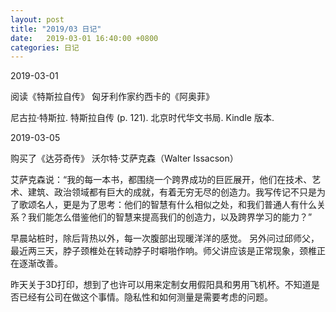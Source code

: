 ```yaml
---
layout: post
title: "2019/03 日记"
date:   2019-03-01 16:40:00 +0800
categories: 日记
---
```

2019-03-01

阅读《特斯拉自传》
匈牙利作家约西卡的《阿奥菲》

尼古拉·特斯拉. 特斯拉自传 (p. 121). 北京时代华文书局. Kindle 版本. 

2019-03-05

购买了《达芬奇传》
沃尔特·艾萨克森（Walter Issacson）

艾萨克森说：“我的每一本书，都围绕一个跨界成功的巨匠展开，他们在技术、艺术、建筑、政治领域都有巨大的成就，有着无穷无尽的创造力。我写传记不只是为了歌颂名人，更是为了思考：他们的智慧有什么相似之处，和我们普通人有什么关系？我们能怎么借鉴他们的智慧来提高我们的创造力，以及跨界学习的能力？”

早晨站桩时，除后背热以外，每一次腹部出现暖洋洋的感觉。
另外问过邱师父，最近两三天，脖子颈椎处在转动脖子时噼啪作响。师父讲应该是正常现象，颈椎正在逐渐改善。

昨天关于3D打印，想到了也许可以用来定制女用假阳具和男用飞机杯。不知道是否已经有公司在做这个事情。隐私性和如何测量是需要考虑的问题。
